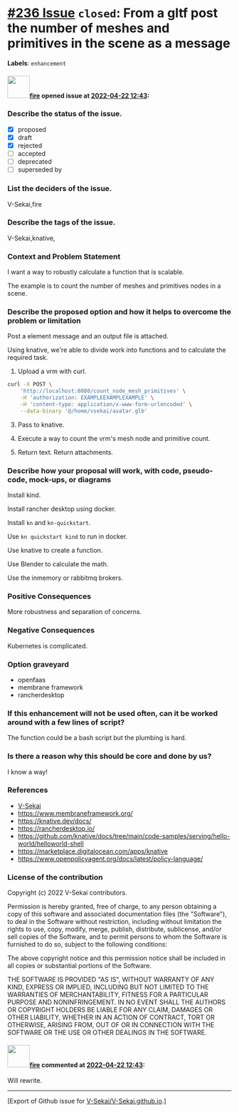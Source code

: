 # [\#236 Issue](https://github.com/V-Sekai/V-Sekai.github.io/issues/236) `closed`: From a gltf post the number of meshes and primitives in the scene as a message
**Labels**: `enhancement`


#### <img src="https://avatars.githubusercontent.com/u/32321?u=c2e06a3d2b49a467aa907e54aa259516440267cc&v=4" width="50">[fire](https://github.com/fire) opened issue at [2022-04-22 12:43](https://github.com/V-Sekai/V-Sekai.github.io/issues/236):

### Describe the status of the issue.

- [X] proposed
- [x] draft
- [x] rejected
- [ ] accepted
- [ ] deprecated
- [ ] superseded by

### List the deciders of the issue.

V-Sekai,fire

### Describe the tags of the issue.

V-Sekai,knative,

### Context and Problem Statement

I want a way to robustly calculate a function that is scalable.

The example is to count the number of meshes and primitives nodes in a scene.

### Describe the proposed option and how it helps to overcome the problem or limitation

Post a element message and an output file is attached.

Using knative, we're able to divide work into functions and to calculate the required task.

1. Upload a vrm with curl.

```bash
curl -X POST \
    'http://localhost:8080/count_node_mesh_primitives' \
    -H 'authorization: EXAMPLEEXAMPLEXAMPLE' \
    -H 'content-type: application/x-www-form-urlencoded' \
    --data-binary '@/home/vsekai/avatar.glb'
```

3. Pass to knative.
4. Execute a way to count the vrm's mesh node and primitive count.

6. Return text. Return attachments.

### Describe how your proposal will work, with code, pseudo-code, mock-ups, or diagrams

Install kind.

Install rancher desktop using docker.

Install `kn` and `kn-quickstart`.

Use `kn quickstart kind` to run in docker.

Use knative to create a function.

Use Blender to calculate the math.

Use the inmemory or rabbitmq brokers.

### Positive Consequences

More robustness and separation of concerns.

### Negative Consequences

Kubernetes is complicated.

### Option graveyard

- openfaas
- membrane framework
- rancherdesktop

### If this enhancement will not be used often, can it be worked around with a few lines of script?

The function could be a bash script but the plumbing is hard.

### Is there a reason why this should be core and done by us?

I know a way!

### References

- [V-Sekai](https://v-sekai.org/)
- https://www.membraneframework.org/
- https://knative.dev/docs/
- https://rancherdesktop.io/
- https://github.com/knative/docs/tree/main/code-samples/serving/hello-world/helloworld-shell
- https://marketplace.digitalocean.com/apps/knative
- https://www.openpolicyagent.org/docs/latest/policy-language/


### License of the contribution

Copyright (c) 2022 V-Sekai contributors.

Permission is hereby granted, free of charge, to any person obtaining a copy of this software and associated documentation files (the "Software"), to deal in the Software without restriction, including without limitation the rights to use, copy, modify, merge, publish, distribute, sublicense, and/or sell copies of the Software, and to permit persons to whom the Software is furnished to do so, subject to the following conditions:

The above copyright notice and this permission notice shall be included in all copies or substantial portions of the Software.

THE SOFTWARE IS PROVIDED "AS IS", WITHOUT WARRANTY OF ANY KIND, EXPRESS OR IMPLIED, INCLUDING BUT NOT LIMITED TO THE WARRANTIES OF MERCHANTABILITY, FITNESS FOR A PARTICULAR PURPOSE AND NONINFRINGEMENT. IN NO EVENT SHALL THE AUTHORS OR COPYRIGHT HOLDERS BE LIABLE FOR ANY CLAIM, DAMAGES OR OTHER LIABILITY, WHETHER IN AN ACTION OF CONTRACT, TORT OR OTHERWISE, ARISING FROM, OUT OF OR IN CONNECTION WITH THE SOFTWARE OR THE USE OR OTHER DEALINGS IN THE SOFTWARE.


#### <img src="https://avatars.githubusercontent.com/u/32321?u=c2e06a3d2b49a467aa907e54aa259516440267cc&v=4" width="50">[fire](https://github.com/fire) commented at [2022-04-22 12:43](https://github.com/V-Sekai/V-Sekai.github.io/issues/236#issuecomment-1106861412):

Will rewrite.


-------------------------------------------------------------------------------



[Export of Github issue for [V-Sekai/V-Sekai.github.io](https://github.com/V-Sekai/V-Sekai.github.io).]
